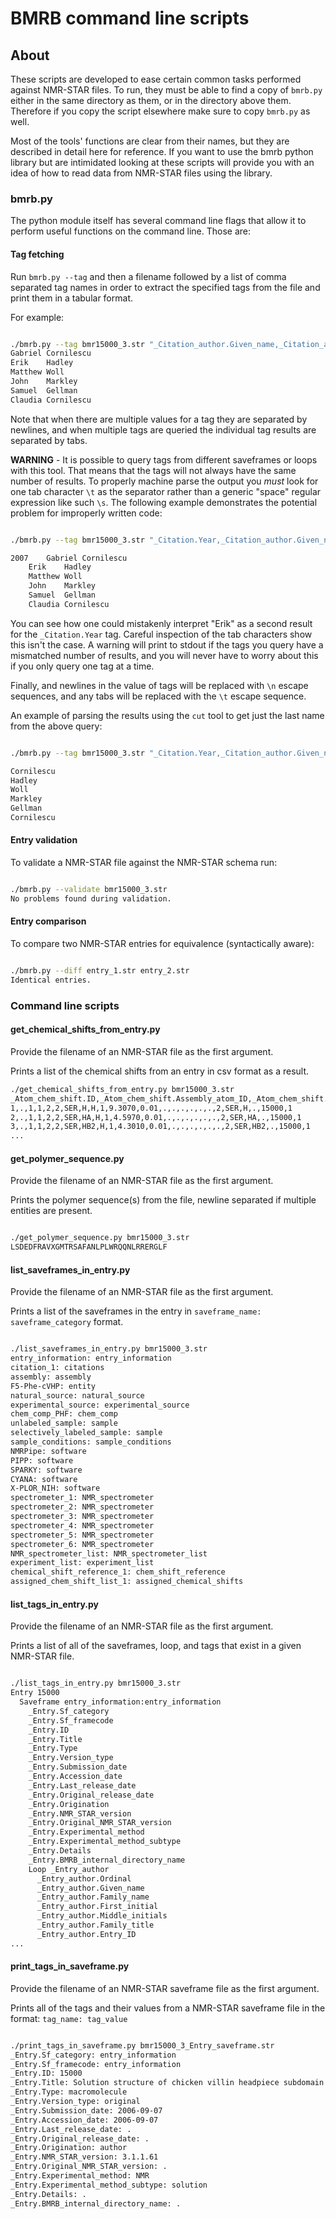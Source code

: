 # BMRB command line scripts

## About

These scripts are developed to ease certain common tasks performed against
NMR-STAR files. To run, they must be able to find a copy of `bmrb.py`
either in the same directory as them, or in the directory above them. Therefore
if you copy the script elsewhere make sure to copy `bmrb.py` as well.

Most of the tools' functions are clear from their names, but they are described
in detail here for reference. If you want to use the bmrb python library but
are intimidated looking at these scripts will provide you with an idea of how
to read data from NMR-STAR files using the library.

### bmrb.py

The python module itself has several command line flags that allow it to perform
useful functions on the command line. Those are:

#### Tag fetching

Run `bmrb.py --tag` and then a filename followed by a list of comma separated
tag names in order to extract the specified tags from the file and print
them in a tabular format.

For example:

```bash

./bmrb.py --tag bmr15000_3.str "_Citation_author.Given_name,_Citation_author.Family_name"
Gabriel Cornilescu
Erik    Hadley
Matthew Woll
John    Markley
Samuel  Gellman
Claudia Cornilescu
```

Note that when there are multiple values for a tag they are separated by newlines,
and when multiple tags are queried the individual tag results are separated by tabs.

**WARNING** - It is possible to query tags from different saveframes or loops with
this tool. That means that the tags will not always have the same number of results. To
properly machine parse the output you *must* look for one tab character `\t` as
the separator rather than a generic "space" regular expression like such `\s`. The
following example demonstrates the potential problem for improperly written code:

```bash

./bmrb.py --tag bmr15000_3.str "_Citation.Year,_Citation_author.Given_name,_Citation_author.Family_name"

2007    Gabriel Cornilescu
    Erik    Hadley
    Matthew Woll
    John    Markley
    Samuel  Gellman
    Claudia Cornilescu
```

You can see how one could mistakenly interpret "Erik" as a second result for
the `_Citation.Year` tag. Careful inspection of the tab characters show this isn't
the case. A warning will print to stdout if the tags you query have a mismatched
number of results, and you will never have to worry about this if you only query
one tag at a time.

Finally, and newlines in the value of tags will be replaced with `\n` escape
sequences, and any tabs will be replaced with the `\t` escape sequence.

An example of parsing the results using the `cut` tool to get just the last name
from the above query:

```bash

./bmrb.py --tag bmr15000_3.str "_Citation.Year,_Citation_author.Given_name,_Citation_author.Family_name" | cut -f3

Cornilescu
Hadley
Woll
Markley
Gellman
Cornilescu
```

#### Entry validation

To validate a NMR-STAR file against the NMR-STAR schema run:

```bash

./bmrb.py --validate bmr15000_3.str
No problems found during validation.
```

#### Entry comparison

To compare two NMR-STAR entries for equivalence (syntactically aware):

```bash

./bmrb.py --diff entry_1.str entry_2.str
Identical entries.
```

### Command line scripts

#### get_chemical_shifts_from_entry.py

Provide the filename of an NMR-STAR file as the first argument.

Prints a list of the chemical shifts from an entry in csv format as a result.

```bash
./get_chemical_shifts_from_entry.py bmr15000_3.str
_Atom_chem_shift.ID,_Atom_chem_shift.Assembly_atom_ID,_Atom_chem_shift.Entity_assembly_ID,_Atom_chem_shift.Entity_ID,_Atom_chem_shift.Comp_index_ID,_Atom_chem_shift.Seq_ID,_Atom_chem_shift.Comp_ID,_Atom_chem_shift.Atom_ID,_Atom_chem_shift.Atom_type,_Atom_chem_shift.Atom_isotope_number,_Atom_chem_shift.Val,_Atom_chem_shift.Val_err,_Atom_chem_shift.Assign_fig_of_merit,_Atom_chem_shift.Ambiguity_code,_Atom_chem_shift.Occupancy,_Atom_chem_shift.Resonance_ID,_Atom_chem_shift.Auth_entity_assembly_ID,_Atom_chem_shift.Auth_asym_ID,_Atom_chem_shift.Auth_seq_ID,_Atom_chem_shift.Auth_comp_ID,_Atom_chem_shift.Auth_atom_ID,_Atom_chem_shift.Details,_Atom_chem_shift.Entry_ID,_Atom_chem_shift.Assigned_chem_shift_list_ID
1,.,1,1,2,2,SER,H,H,1,9.3070,0.01,.,.,.,.,.,.,2,SER,H,.,15000,1
2,.,1,1,2,2,SER,HA,H,1,4.5970,0.01,.,.,.,.,.,.,2,SER,HA,.,15000,1
3,.,1,1,2,2,SER,HB2,H,1,4.3010,0.01,.,.,.,.,.,.,2,SER,HB2,.,15000,1
...
```

#### get_polymer_sequence.py

Provide the filename of an NMR-STAR file as the first argument.

Prints the polymer sequence(s) from the file, newline separated if multiple
entities are present.

```bash

./get_polymer_sequence.py bmr15000_3.str
LSDEDFRAVXGMTRSAFANLPLWRQQNLRRERGLF
```

#### list_saveframes_in_entry.py

Provide the filename of an NMR-STAR file as the first argument.

Prints a list of the saveframes in the entry in `saveframe_name: saveframe_category`
format.

```bash

./list_saveframes_in_entry.py bmr15000_3.str
entry_information: entry_information
citation_1: citations
assembly: assembly
F5-Phe-cVHP: entity
natural_source: natural_source
experimental_source: experimental_source
chem_comp_PHF: chem_comp
unlabeled_sample: sample
selectively_labeled_sample: sample
sample_conditions: sample_conditions
NMRPipe: software
PIPP: software
SPARKY: software
CYANA: software
X-PLOR_NIH: software
spectrometer_1: NMR_spectrometer
spectrometer_2: NMR_spectrometer
spectrometer_3: NMR_spectrometer
spectrometer_4: NMR_spectrometer
spectrometer_5: NMR_spectrometer
spectrometer_6: NMR_spectrometer
NMR_spectrometer_list: NMR_spectrometer_list
experiment_list: experiment_list
chemical_shift_reference_1: chem_shift_reference
assigned_chem_shift_list_1: assigned_chemical_shifts

```

#### list_tags_in_entry.py

Provide the filename of an NMR-STAR file as the first argument.

Prints a list of all of the saveframes, loop, and tags that exist in a given
NMR-STAR file.

```bash

./list_tags_in_entry.py bmr15000_3.str
Entry 15000
  Saveframe entry_information:entry_information
    _Entry.Sf_category
    _Entry.Sf_framecode
    _Entry.ID
    _Entry.Title
    _Entry.Type
    _Entry.Version_type
    _Entry.Submission_date
    _Entry.Accession_date
    _Entry.Last_release_date
    _Entry.Original_release_date
    _Entry.Origination
    _Entry.NMR_STAR_version
    _Entry.Original_NMR_STAR_version
    _Entry.Experimental_method
    _Entry.Experimental_method_subtype
    _Entry.Details
    _Entry.BMRB_internal_directory_name
    Loop _Entry_author
      _Entry_author.Ordinal
      _Entry_author.Given_name
      _Entry_author.Family_name
      _Entry_author.First_initial
      _Entry_author.Middle_initials
      _Entry_author.Family_title
      _Entry_author.Entry_ID
...

```

#### print_tags_in_saveframe.py

Provide the filename of an NMR-STAR saveframe file as the first argument.

Prints all of the tags and their values from a NMR-STAR saveframe file in the format:
`tag_name: tag_value`

```bash

./print_tags_in_saveframe.py bmr15000_3_Entry_saveframe.str
_Entry.Sf_category: entry_information
_Entry.Sf_framecode: entry_information
_Entry.ID: 15000
_Entry.Title: Solution structure of chicken villin headpiece subdomain containing a fluorinated side chain in the core\n
_Entry.Type: macromolecule
_Entry.Version_type: original
_Entry.Submission_date: 2006-09-07
_Entry.Accession_date: 2006-09-07
_Entry.Last_release_date: .
_Entry.Original_release_date: .
_Entry.Origination: author
_Entry.NMR_STAR_version: 3.1.1.61
_Entry.Original_NMR_STAR_version: .
_Entry.Experimental_method: NMR
_Entry.Experimental_method_subtype: solution
_Entry.Details: .
_Entry.BMRB_internal_directory_name: .

```
